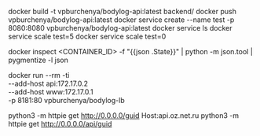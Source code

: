 docker build -t vpburchenya/bodylog-api:latest backend/
docker push vpburchenya/bodylog-api:latest
docker service create --name test -p 8080:8080 vpburchenya/bodylog-api:latest
docker service ls
docker service scale test=5
docker service scale test=0

docker inspect <CONTAINER_ID> -f "{{json .State}}" | python -m json.tool | pygmentize -l json


docker run --rm -ti \
  --add-host api:172.17.0.2 \
  --add-host www:172.17.0.1 \
  -p 8181:80 vpburchenya/bodylog-lb


python3 -m httpie get http://0.0.0.0/guid Host:api.oz.net.ru
python3 -m httpie get http://0.0.0.0/api/guid
